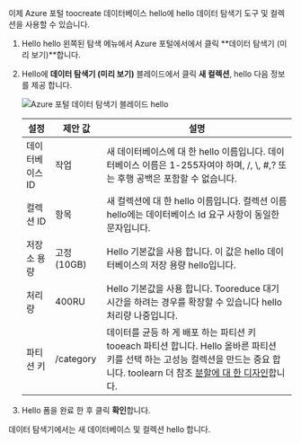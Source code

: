 이제 Azure 포털 toocreate 데이터베이스 hello에 hello 데이터 탐색기 도구 및 컬렉션을 사용할 수 있습니다. 

1. Hello hello 왼쪽된 탐색 메뉴에서 Azure 포털에서에서 클릭 **데이터 탐색기 (미리 보기)**합니다. 

2. Hello에 **데이터 탐색기 (미리 보기)** 블레이드에서 클릭 **새 컬렉션**, hello 다음 정보를 제공 합니다.

    ![Azure 포털 데이터 탐색기 블레이드 hello](./media/cosmos-db-create-collection/azure-cosmosdb-data-explorer.png)

    설정|제안 값|설명
    ---|---|---
    데이터베이스 ID|작업|새 데이터베이스에 대 한 hello 이름입니다. 데이터베이스 이름은 1-255자여야 하며, /, \\, #,? 또는 후행 공백은 포함할 수 없습니다.
    컬렉션 ID|항목|새 컬렉션에 대 한 hello 이름입니다. 컬렉션 이름 hello에는 데이터베이스 Id 요구 사항이 동일한 문자입니다.
    저장소 용량| 고정(10GB)|Hello 기본값을 사용 합니다. 이 값은 hello 데이터베이스의 저장 용량 hello입니다.
    처리량|400RU|Hello 기본값을 사용 합니다. Tooreduce 대기 시간을 하려는 경우를 확장할 수 있습니다 hello 처리량 나중입니다.
    파티션 키|/category|데이터를 균등 하 게 배포 하는 파티션 키 tooeach 파티션 합니다. Hello 올바른 파티션 키를 선택 하는 고성능 컬렉션을 만드는 중요 합니다. toolearn 더 참조 [분할에 대 한 디자인](../articles/cosmos-db/partition-data.md#designing-for-partitioning)합니다.    
3. Hello 폼을 완료 한 후 클릭 **확인**합니다.

데이터 탐색기에서는 새 데이터베이스 및 컬렉션 hello 합니다. 
